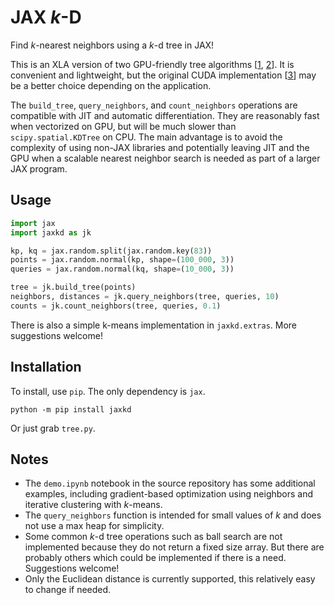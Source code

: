 # JAX *k*-D
Find *k*-nearest neighbors using a *k*-d tree in JAX!

This is an XLA version of two GPU-friendly tree algorithms [[1](https://arxiv.org/abs/2211.00120), [2](https://arxiv.org/abs/2210.12859)]. It is convenient and lightweight, but the original CUDA implementation [[3](https://github.com/ingowald/cudaKDTree)] may be a better choice depending on the application.

The `build_tree`, `query_neighbors`, and `count_neighbors` operations are compatible with JIT and automatic differentiation. They are reasonably fast when vectorized on GPU, but will be much slower than `scipy.spatial.KDTree` on CPU. The main advantage is to avoid the complexity of using non-JAX libraries and potentially leaving JIT and the GPU when a scalable nearest neighbor search is needed as part of a larger JAX program.

## Usage

```python
import jax
import jaxkd as jk

kp, kq = jax.random.split(jax.random.key(83))
points = jax.random.normal(kp, shape=(100_000, 3))
queries = jax.random.normal(kq, shape=(10_000, 3))

tree = jk.build_tree(points)
neighbors, distances = jk.query_neighbors(tree, queries, 10)
counts = jk.count_neighbors(tree, queries, 0.1)
```

There is also a simple k-means implementation in `jaxkd.extras`. More suggestions welcome!

## Installation
To install, use `pip`. The only dependency is `jax`.
```
python -m pip install jaxkd
```
Or just grab `tree.py`.

## Notes
- The `demo.ipynb` notebook in the source repository has some additional examples, including gradient-based optimization using neighbors and iterative clustering with $k$-means.
- The `query_neighbors` function is intended for small values of *k* and does not use a max heap for simplicity.
- Some common *k*-d tree operations such as ball search are not implemented because they do not return a fixed size array. But there are probably others which could be implemented if there is a need. Suggestions welcome!
- Only the Euclidean distance is currently supported, this relatively easy to change if needed.